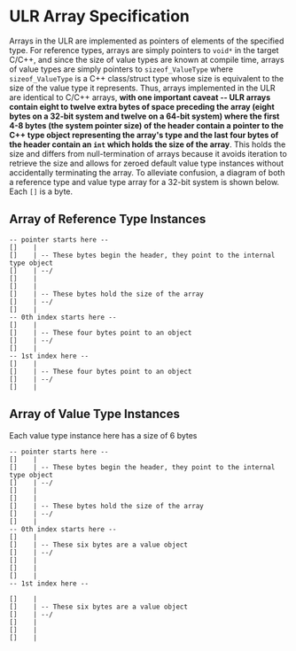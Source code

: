 # ULR Array Specification

Arrays in the ULR are implemented as pointers of elements of the specified type. For reference types, arrays are simply pointers to `void*` in the target C/C++, and since the size of value types are known at compile time, arrays of value types are simply pointers to `sizeof_ValueType` where `sizeof_ValueType` is a C++ class/struct type whose size is equivalent to the size of the value type it represents. Thus, arrays implemented in the ULR are identical to C/C++ arrays, **with one important caveat -- ULR arrays contain eight to twelve extra bytes of space preceding the array (eight bytes on a 32-bit system and twelve on a 64-bit system) where the first 4-8 bytes (the system pointer size) of the header contain a pointer to the C++ type object representing the array's type and the last four bytes of the header contain an `int` which holds the size of the array**. This holds the size and differs from null-termination of arrays because it avoids iteration to retrieve the size and allows for zeroed default value type instances without accidentally terminating the array. To alleviate confusion, a diagram of both a reference type and value type array for a 32-bit system is shown below. Each `[]` is a byte.

## Array of Reference Type Instances
```
-- pointer starts here --
[]    |
[]    | -- These bytes begin the header, they point to the internal type object
[]    | --/
[]    |
[]    |
[]    | -- These bytes hold the size of the array
[]    | --/
[]    |
-- 0th index starts here --
[]    |
[]    | -- These four bytes point to an object
[]    | --/
[]    |
-- 1st index here --
[]    |
[]    | -- These four bytes point to an object
[]    | --/
[]    |
```


## Array of Value Type Instances

Each value type instance here has a size of 6 bytes

```
-- pointer starts here --
[]    |
[]    | -- These bytes begin the header, they point to the internal type object
[]    | --/
[]    |
[]    |
[]    | -- These bytes hold the size of the array
[]    | --/
[]    |
-- 0th index starts here --
[]    |
[]    | -- These six bytes are a value object
[]    | --/
[]    |
[]    |
[]    |
-- 1st index here --

[]    |
[]    | -- These six bytes are a value object
[]    | --/
[]    |
[]    |
[]    |
```